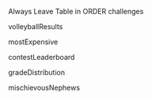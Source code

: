 Always Leave Table in ORDER challenges
 
  volleyballResults
  
  mostExpensive
  
  contestLeaderboard
  
  gradeDistribution
  
  mischievousNephews
